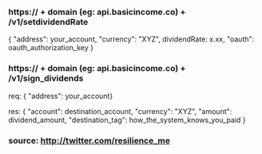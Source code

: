 

### https:// + domain (eg: api.basicincome.co) + /v1/setdividendRate

{ "address": your_account, "currency": "XYZ", dividendRate: x.xx, "oauth": oauth_authorization_key }





### https:// + domain (eg: api.basicincome.co) + /v1/sign_dividends

req: { "address": your_account}

res: { "account": destination_account, "currency": "XYZ", "amount": dividend_amount, "destination_tag": how_the_system_knows_you_paid }





### source: http://twitter.com/resilience_me